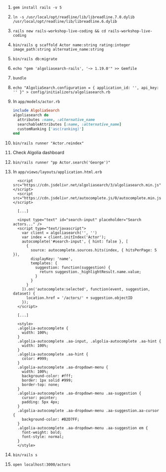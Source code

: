 1. `gem install rails -v 5`
1. `ln -s /usr/local/opt/readline/lib/libreadline.7.0.dylib /usr/local/opt/readline/lib/libreadline.6.dylib`
1. `rails new rails-workshop-live-coding && cd rails-workshop-live-coding`
1. `bin/rails g scaffold Actor name:string rating:integer image_path:string alternative_name:string`
1. `bin/rails db:migrate`
1. `echo "gem 'algoliasearch-rails', '~> 1.19.0'" >> Gemfile`
1. `bundle`
1. `echo "AlgoliaSearch.configuration = { application_id: '', api_key: '' }" > config/initializers/algoliasearch.rb`
1. In `app/models/actor.rb`

    ``` ruby
    include AlgoliaSearch
    algoliasearch do
      attributes :name, :alternative_name
      searchableAttributes [:name, :alternative_name]
      customRanking ['asc(ranking)']
    end
    ```

1. `bin/rails runner "Actor.reindex"`
1. Check Algolia dashboard
1. `bin/rails runner "pp Actor.search('George')"`
1. In `app/views/layouts/application.html.erb`

    ```
      <script src="https://cdn.jsdelivr.net/algoliasearch/3/algoliasearch.min.js"></script>
      <script src="https://cdn.jsdelivr.net/autocomplete.js/0/autocomplete.min.js"></script>

      [...]

      <input type="text" id="search-input" placeholder="Search actors..." />
      <script type="text/javascript">
        var client = algoliasearch('', '')
        var index = client.initIndex('Actor');
        autocomplete('#search-input', { hint: false }, [
          {
            source: autocomplete.sources.hits(index, { hitsPerPage: 5 }),
            displayKey: 'name',
            templates: {
              suggestion: function(suggestion) {
                return suggestion._highlightResult.name.value;
              }
            }
          }
        ]).on('autocomplete:selected', function(event, suggestion, dataset) {
          location.href = '/actors/' + suggestion.objectID
        });
      </script>

      [...]

      <style>
      .algolia-autocomplete {
        width: 100%;
      }
      .algolia-autocomplete .aa-input, .algolia-autocomplete .aa-hint {
        width: 100%;
      }
      .algolia-autocomplete .aa-hint {
        color: #999;
      }
      .algolia-autocomplete .aa-dropdown-menu {
        width: 100%;
        background-color: #fff;
        border: 1px solid #999;
        border-top: none;
      }
      .algolia-autocomplete .aa-dropdown-menu .aa-suggestion {
        cursor: pointer;
        padding: 5px 4px;
      }
      .algolia-autocomplete .aa-dropdown-menu .aa-suggestion.aa-cursor {
        background-color: #B2D7FF;
      }
      .algolia-autocomplete .aa-dropdown-menu .aa-suggestion em {
        font-weight: bold;
        font-style: normal;
      }
      </style>
    ```
1. `bin/rails s`
1. `open localhost:3000/actors`